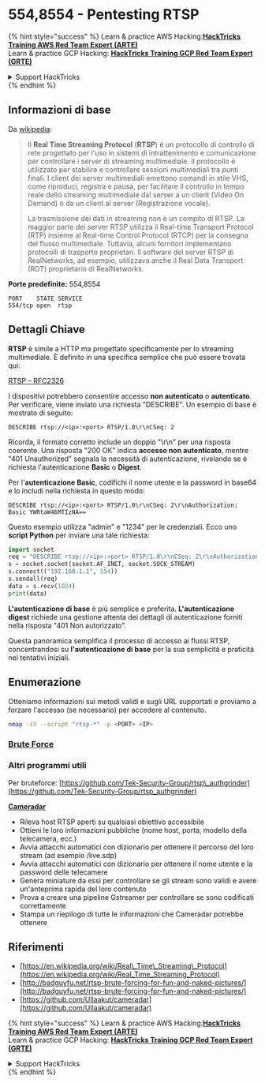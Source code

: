 # 554,8554 - Pentesting RTSP

{% hint style="success" %}
Learn & practice AWS Hacking:<img src="../.gitbook/assets/arte.png" alt="" data-size="line">[**HackTricks Training AWS Red Team Expert (ARTE)**](https://training.hacktricks.xyz/courses/arte)<img src="../.gitbook/assets/arte.png" alt="" data-size="line">\
Learn & practice GCP Hacking: <img src="../.gitbook/assets/grte.png" alt="" data-size="line">[**HackTricks Training GCP Red Team Expert (GRTE)**<img src="../.gitbook/assets/grte.png" alt="" data-size="line">](https://training.hacktricks.xyz/courses/grte)

<details>

<summary>Support HackTricks</summary>

* Check the [**subscription plans**](https://github.com/sponsors/carlospolop)!
* **Join the** 💬 [**Discord group**](https://discord.gg/hRep4RUj7f) or the [**telegram group**](https://t.me/peass) or **follow** us on **Twitter** 🐦 [**@hacktricks\_live**](https://twitter.com/hacktricks_live)**.**
* **Share hacking tricks by submitting PRs to the** [**HackTricks**](https://github.com/carlospolop/hacktricks) and [**HackTricks Cloud**](https://github.com/carlospolop/hacktricks-cloud) github repos.

</details>
{% endhint %}

## Informazioni di base

Da [wikipedia](https://en.wikipedia.org/wiki/Real_Time_Streaming_Protocol):

> Il **Real Time Streaming Protocol** (**RTSP**) è un protocollo di controllo di rete progettato per l'uso in sistemi di intrattenimento e comunicazione per controllare i server di streaming multimediale. Il protocollo è utilizzato per stabilire e controllare sessioni multimediali tra punti finali. I client dei server multimediali emettono comandi in stile VHS, come riproduci, registra e pausa, per facilitare il controllo in tempo reale dello streaming multimediale dal server a un client (Video On Demand) o da un client al server (Registrazione vocale).
>
> La trasmissione dei dati in streaming non è un compito di RTSP. La maggior parte dei server RTSP utilizza il Real-time Transport Protocol (RTP) insieme al Real-time Control Protocol (RTCP) per la consegna del flusso multimediale. Tuttavia, alcuni fornitori implementano protocolli di trasporto proprietari. Il software del server RTSP di RealNetworks, ad esempio, utilizzava anche il Real Data Transport (RDT) proprietario di RealNetworks.

**Porte predefinite:** 554,8554
```
PORT    STATE SERVICE
554/tcp open  rtsp
```
## Dettagli Chiave

**RTSP** è simile a HTTP ma progettato specificamente per lo streaming multimediale. È definito in una specifica semplice che può essere trovata qui:

[RTSP – RFC2326](https://tools.ietf.org/html/rfc2326)

I dispositivi potrebbero consentire accesso **non autenticato** o **autenticato**. Per verificare, viene inviato una richiesta "DESCRIBE". Un esempio di base è mostrato di seguito:

`DESCRIBE rtsp://<ip>:<port> RTSP/1.0\r\nCSeq: 2`

Ricorda, il formato corretto include un doppio "\r\n" per una risposta coerente. Una risposta "200 OK" indica **accesso non autenticato**, mentre "401 Unauthorized" segnala la necessità di autenticazione, rivelando se è richiesta l'autenticazione **Basic** o **Digest**.

Per l'**autenticazione Basic**, codifichi il nome utente e la password in base64 e lo includi nella richiesta in questo modo:

`DESCRIBE rtsp://<ip>:<port> RTSP/1.0\r\nCSeq: 2\r\nAuthorization: Basic YWRtaW46MTIzNA==`

Questo esempio utilizza "admin" e "1234" per le credenziali. Ecco uno **script Python** per inviare una tale richiesta:
```python
import socket
req = "DESCRIBE rtsp://<ip>:<port> RTSP/1.0\r\nCSeq: 2\r\nAuthorization: Basic YWRtaW46MTIzNA==\r\n\r\n"
s = socket.socket(socket.AF_INET, socket.SOCK_STREAM)
s.connect(("192.168.1.1", 554))
s.sendall(req)
data = s.recv(1024)
print(data)
```
**L'autenticazione di base** è più semplice e preferita. **L'autenticazione digest** richiede una gestione attenta dei dettagli di autenticazione forniti nella risposta "401 Non autorizzato".

Questa panoramica semplifica il processo di accesso ai flussi RTSP, concentrandosi su **l'autenticazione di base** per la sua semplicità e praticità nei tentativi iniziali.

## Enumerazione

Otteniamo informazioni sui metodi validi e sugli URL supportati e proviamo a forzare l'accesso (se necessario) per accedere al contenuto.
```bash
nmap -sV --script "rtsp-*" -p <PORT> <IP>
```
### [Brute Force](../generic-hacking/brute-force.md#rtsp)

### **Altri programmi utili**

Per bruteforce: [https://github.com/Tek-Security-Group/rtsp\_authgrinder](https://github.com/Tek-Security-Group/rtsp_authgrinder)

[**Cameradar**](https://github.com/Ullaakut/cameradar)

* Rileva host RTSP aperti su qualsiasi obiettivo accessibile
* Ottieni le loro informazioni pubbliche (nome host, porta, modello della telecamera, ecc.)
* Avvia attacchi automatici con dizionario per ottenere il percorso del loro stream (ad esempio /live.sdp)
* Avvia attacchi automatici con dizionario per ottenere il nome utente e la password delle telecamere
* Genera miniature da essi per controllare se gli stream sono validi e avere un'anteprima rapida del loro contenuto
* Prova a creare una pipeline Gstreamer per controllare se sono codificati correttamente
* Stampa un riepilogo di tutte le informazioni che Cameradar potrebbe ottenere

## Riferimenti

* [https://en.wikipedia.org/wiki/Real\_Time\_Streaming\_Protocol](https://en.wikipedia.org/wiki/Real_Time_Streaming_Protocol)
* [http://badguyfu.net/rtsp-brute-forcing-for-fun-and-naked-pictures/](http://badguyfu.net/rtsp-brute-forcing-for-fun-and-naked-pictures/)
* [https://github.com/Ullaakut/cameradar](https://github.com/Ullaakut/cameradar)

{% hint style="success" %}
Learn & practice AWS Hacking:<img src="../.gitbook/assets/arte.png" alt="" data-size="line">[**HackTricks Training AWS Red Team Expert (ARTE)**](https://training.hacktricks.xyz/courses/arte)<img src="../.gitbook/assets/arte.png" alt="" data-size="line">\
Learn & practice GCP Hacking: <img src="../.gitbook/assets/grte.png" alt="" data-size="line">[**HackTricks Training GCP Red Team Expert (GRTE)**<img src="../.gitbook/assets/grte.png" alt="" data-size="line">](https://training.hacktricks.xyz/courses/grte)

<details>

<summary>Support HackTricks</summary>

* Controlla i [**piani di abbonamento**](https://github.com/sponsors/carlospolop)!
* **Unisciti al** 💬 [**gruppo Discord**](https://discord.gg/hRep4RUj7f) o al [**gruppo telegram**](https://t.me/peass) o **seguici** su **Twitter** 🐦 [**@hacktricks\_live**](https://twitter.com/hacktricks_live)**.**
* **Condividi trucchi di hacking inviando PR ai** [**HackTricks**](https://github.com/carlospolop/hacktricks) e [**HackTricks Cloud**](https://github.com/carlospolop/hacktricks-cloud) repos su github.

</details>
{% endhint %}
